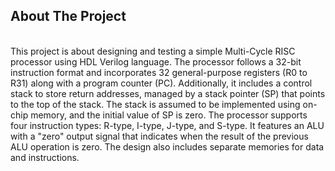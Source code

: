 <h2>About The Project </h2><br>
This project is about designing and testing a simple Multi-Cycle RISC processor using HDL Verilog language.
The processor follows a 32-bit instruction format and incorporates 32 general-purpose registers (R0 to
R31) along with a program counter (PC). Additionally, it includes a control stack to store return
addresses, managed by a stack pointer (SP) that points to the top of the stack. The stack is assumed
to be implemented using on-chip memory, and the initial value of SP is zero. The processor
supports four instruction types: R-type, I-type, J-type, and S-type. It features an ALU with a "zero"
output signal that indicates when the result of the previous ALU operation is zero. The design also
includes separate memories for data and instructions.
